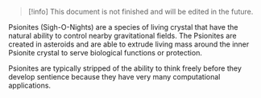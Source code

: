 > [!info]
> This document is not finished and will be edited in the future.

Psionites (Sigh-O-Nights) are a species of living crystal that have the natural ability to control nearby gravitational fields. The Psionites are created in asteroids and are able to extrude living mass around the inner Psionite crystal to serve biological functions or protection.

Psionites are typically stripped of the ability to think freely before they develop sentience because they have very many computational applications.